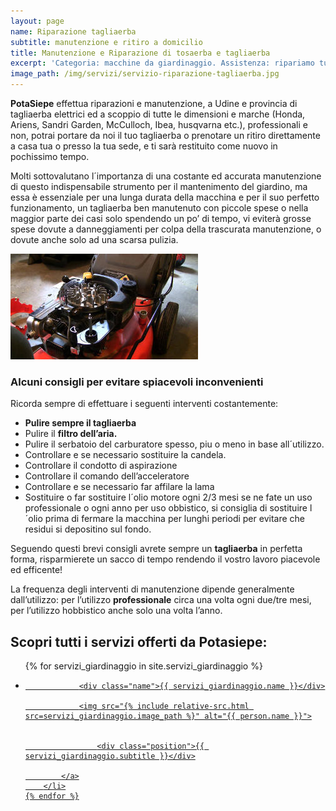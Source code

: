```yaml
---
layout: page
name: Riparazione tagliaerba
subtitle: manutenzione e ritiro a domicilio
title: Manutenzione e Riparazione di tosaerba e tagliaerba
excerpt: 'Categoria: macchine da giardinaggio. Assistenza: ripariamo tutte le marche e tutti i modelli di rasaerba. Messa a punto e manutenzione di tagliaerba e tosaerba.'
image_path: /img/servizi/servizio-riparazione-tagliaerba.jpg
---
```

**PotaSiepe** effettua riparazioni e manutenzione, a Udine e provincia di tagliaerba elettrici ed a scoppio di tutte le dimensioni e marche (Honda, Ariens, Sandri Garden, McCulloch, Ibea, husqvarna etc.), professionali e non, potrai portare da noi il tuo tagliaerba o prenotare un ritiro direttamente a casa tua o presso la tua sede, e ti sarà restituito come nuovo in pochissimo tempo.

Molti sottovalutano l´importanza di una costante ed accurata manutenzione di questo indispensabile strumento per il mantenimento del giardino, ma essa è essenziale per una lunga durata della macchina e per il suo perfetto funzionamento, un tagliaerba ben manutenuto con piccole spese o nella maggior parte dei casi solo spendendo un po’ di tempo, vi eviterà grosse spese dovute a danneggiamenti per colpa della trascurata manutenzione, o dovute anche solo ad una scarsa pulizia.

![riparazione-di-tagliaerba](/img/giardiniere-potasiepe-fvg-riparazione-di-rasaerba-e-tagliaerba.jpg  "Riparazione di rasaerba e di tagliaerba")

### Alcuni consigli per evitare spiacevoli inconvenienti

Ricorda sempre di effettuare i seguenti interventi costantemente:

- **Pulire sempre il tagliaerba**
- Pulire il **filtro dell’aria.**
- Pulire il serbatoio del carburatore spesso, piu o meno in base all´utilizzo.
- Controllare e se necessario  sostituire la candela.
- Controllare il condotto di aspirazione
- Controllare il comando dell’acceleratore
- Controllare e se necessario far affilare la lama
- Sostituire o far sostituire l´olio motore ogni 2/3 mesi se ne fate un uso professionale o ogni anno per uso obbistico, si consiglia di sostituire l´olio prima di fermare la macchina per lunghi periodi per evitare che residui si depositino sul fondo.

Seguendo questi brevi consigli avrete sempre un **tagliaerba** in perfetta forma, risparmierete un sacco di tempo rendendo il vostro lavoro piacevole ed efficente!

La frequenza degli interventi di manutenzione dipende generalmente dall’utilizzo: per l’utilizzo **professionale** circa una volta ogni due/tre mesi, per l’utilizzo hobbistico anche solo una volta l’anno.

## Scopri tutti i servizi offerti da Potasiepe:

<div class="list-collection">
<ul>
	{% for servizi_giardinaggio in site.servizi_giardinaggio %}
		<li>
			<a href="{{ site.baseurl }}{{ servizi_giardinaggio.url }}">

				<div class="name">{{ servizi_giardinaggio.name }}</div>

				<img src="{% include relative-src.html src=servizi_giardinaggio.image_path %}" alt="{{ person.name }}">


					<div class="position">{{ servizi_giardinaggio.subtitle }}</div>

			</a>
		</li>
	{% endfor %}

</ul>
</div>
